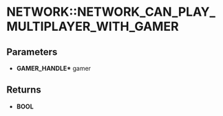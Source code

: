 # NETWORK::NETWORK_CAN_PLAY_MULTIPLAYER_WITH_GAMER

## Parameters
* **GAMER_HANDLE\*** gamer

## Returns
* **BOOL**